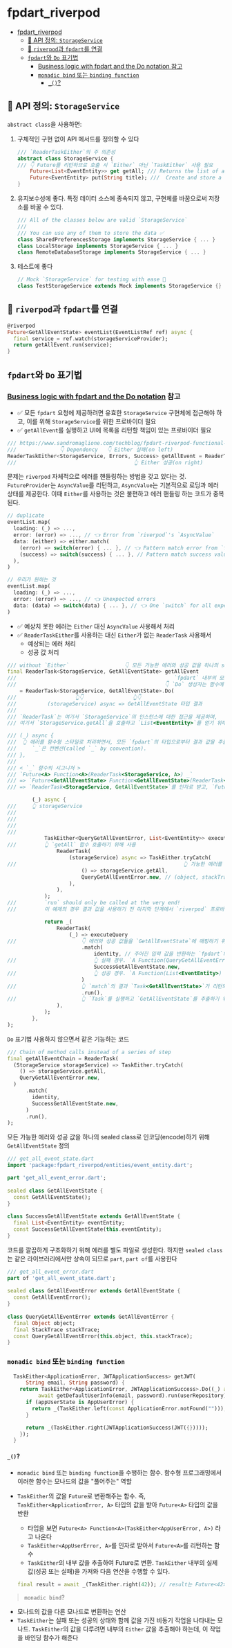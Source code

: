 # fpdart_riverpod

- [fpdart\_riverpod](#fpdart_riverpod)
    - [📔 API 정의: `StorageService`](#-api-정의-storageservice)
    - [🔗 `riverpod`과 `fpdart`를 연결](#-riverpod과-fpdart를-연결)
    - [`fpdart`와 `Do` 표기법](#fpdart와-do-표기법)
        - [Business logic with fpdart and the Do notation 참고](#business-logic-with-fpdart-and-the-do-notation-참고)
        - [`monadic bind` 또는 `binding function`](#monadic-bind-또는-binding-function)
            - [`_()`?](#_)

## 📔 API 정의: `StorageService`

`abstract class`을 사용하면:

1. 구체적인 구현 없이 API 메서드를 정의할 수 있다

    ```dart
    /// `ReaderTaskEither`의 주 의존성
    abstract class StorageService {
    /// 👇 Future를 리턴하므로 호출 시 `Either` 아닌 `TaskEither` 사용 필요 
        Future<List<EventEntity>> get getAll; /// Returns the list of all `EventEntity` in storage
        Future<EventEntity> put(String title); ///  Create and store a new `EventEntity` given its title, and return the new instance of `EventEntity`
    }
    ```

2. 유지보수성에 좋다. 특정 데이터 소스에 종속되지 않고, 구현체를 바꿈으로써 저장소를 바꿀 수 있다.

    ```dart
    /// All of the classes below are valid `StorageService`
    ///
    /// You can use any of them to store the data ✅
    class SharedPreferencesStorage implements StorageService { ... }
    class LocalStorage implements StorageService { ... }
    class RemoteDatabaseStorage implements StorageService { ... }
    ```

3. 테스트에 좋다

    ```dart
    // Mock `StorageService` for testing with ease 🤝
    class TestStorageService extends Mock implements StorageService {}
    ```

## 🔗 `riverpod`과 `fpdart`를 연결

```dart
@riverpod
Future<GetAllEventState> eventList(EventListRef ref) async {
  final service = ref.watch(storageServiceProvider);
  return getAllEvent.run(service);
}
```

## `fpdart`와 `Do` 표기법

### [Business logic with fpdart and the Do notation](https://www.sandromaglione.com/techblog/fpdart-riverpod-functional-programming-flutter-part-5) 참고

- ✅ 모든 `fpdart` 요청에 제공하려면 유효한 `StorageService` 구현체에 접근해야 하고, 이를 위해 `StorageService`를 위한 프로바이더 필요
- ✅ `getAllEvent`를 실행하고 UI에 목록을 리턴할 책임이 있는 프로바이더 필요

```dart
/// https://www.sandromaglione.com/techblog/fpdart-riverpod-functional-programming-flutter-part-3#readertaskeither-dependencies--errors--success
///              👇 Dependency   👇 Either 실패(on left)
ReaderTaskEither<StorageService, Errors, Success> getAllEvent = ReaderTaskEither(/* TODO */);
///                                      👆 Either 성공(on right)
```

문제는 `riverpod` 자체적으로 에러를 핸들링하는 방법을 갖고 있다는 것.
`FutureProvider`는 `AsyncValue`를 리턴하고, `AsyncValue`는 기본적으로 로딩과 에러 상태를 제공한다.
이때 `Either`를 사용하는 것은 불편하고 에러 핸들링 하는 코드가 중복된다.

```dart
// duplicate
eventList.map(
  loading: (_) => ...,
  error: (error) => ..., // 👈 Error from `riverpod`'s `AsyncValue`
  data: (either) => either.match(
    (error) => switch(error) { ... }, // 👈 Pattern match error from `fpdart`'s `Either`
    (success) => switch(success) { ... }, // Pattern match success value from `fpdart`'s `Either`
  ),
)

// 우리가 원하는 것
eventList.map(
  loading: (_) => ...,
  error: (error) => ..., // 👈 Unexpected errors
  data: (data) => switch(data) { ... }, // 👈 One `switch` for all expected errors and success value
)
```

- ✅ 예상치 못한 에러는 `Either` 대신 `AsyncValue` 사용해서 처리
- ✅ `ReaderTaskEither`를 사용하는 대신 `Either`가 없는 `ReaderTask` 사용해서
    - 예상되는 에러 처리
    - 성공 값 처리

```dart
/// without `Either`                  👇 모든 가능한 에러와 성공 값을 하나의 sealed class로 인코딩(encode)해야 한다
final ReaderTask<StorageService, GetAllEventState> getAllEvent 
///                                                   `fpdart` 내부의 모든 타입에는 `Do` 표기법(notation) 함수를 초기화할 수 있는 `Do` 생성자가 있다
///                                                👇 `Do` 생성자는 함수에 대한 접근을 제공한다. (그 함수는 관례상 `_`라고 한다).
    = ReaderTask<StorageService, GetAllEventState>.Do(
///                   👆👇                👆👇
///          (storageService) async => GetAllEventState 타입 결과
/// 
/// `ReaderTask`는 여기서 `StorageService`의 인스턴스에 대한 접근을 제공하며,
/// 여기서 `StorageService.getAll`을 호출하고 `List<EventEntity>`를 얻기 위해 사용한다

/// (_) async {
///  👆 에러를 함수형 스타일로 처리하면서, 모든 `fpdart`의 타입으로부터 결과 값을 추출하고 사용할 수 있도록 해준다.
///     `_`은 컨벤션(called `_` by convention).
/// },
///
/// < `_` 함수의 시그니처 >
/// `Future<A> Function<A>(ReaderTask<StorageService, A>) _` 
/// => `Future<GetAllEventState> Function<GetAllEventState>(ReaderTask<StorageService, GetAllEventState>) _`
/// => `ReaderTask<StorageService, GetAllEventState>`를 인자로 받고, `Future<GetAllEventState>` 타입을 리턴한다

        (_) async {
///     👆 storageService
///                                                                                  `Do` 생성자로 do 표기법 함수 초기화
///                                                                                  `Do` 표기법 안에서 `_` 사용하면 `run` 호출하지 않고 리턴 값들을 추출할 수 있다
///                                                                                  `Do` 표기법 내 `_` 함수는 `ReaderTask`을 필요로 한다  
///                                                                                  👇 
            TaskEither<QueryGetAllEventError, List<EventEntity>> executeQuery = await _(
///         👆 `getAll` 함수 호출하기 위해 사용
                ReaderTask(
                    (storageService) async => TaskEither.tryCatch(
///                                                      👆 가능한 에러를 처리하기 위해 `tryCatch` 생성자 사용
                        () => storageService.getAll,
                        QueryGetAllEventError.new, // (object, stackTrace) => QueryGetAllEventError(object, stackTrace), 와 같다
                    ),
                ),
            );
///         `run` should only be called at the very end!
///         이 예제의 경우 결과 값을 사용하기 전 마지막 단계에서 `riverpod` 프로바이더에서 `getAllEvent.run(service);` 실행

            return _(
                ReaderTask(
                    (_) => executeQuery
///                     👇 에러와 성공 값들을 `GetAllEventState`에 매핑하기 위해 호출
                        .match(
                            identity, // 주어진 입력 값을 반환하는 `fpdart`의 함수. `T identity<T>(T a) => a;`
///                         👆 실패 경우. `A Function(QueryGetAllEventError) onLeft`
                            SuccessGetAllEventState.new,
///                         👆 성공 경우. `A Function(List<EventEntity>) onRight`
                        )
///                     👆 `match`의 결과 `Task<GetAllEventState>`가 리턴되며,
                        .run(),
///                     👆 `Task`를 실행하고 `GetAllEventState`를 추출하기 위해 `run` 실행 필요
                ),
            );
        },
);
```

`Do` 표기법 사용하지 않으면서 같은 기능하는 코드

```dart
/// Chain of method calls instead of a series of step
final getAllEventChain = ReaderTask(
  (StorageService storageService) => TaskEither.tryCatch(
    () => storageService.getAll,
    QueryGetAllEventError.new,
  )
      .match(
        identity,
        SuccessGetAllEventState.new,
      )
      .run(),
);
```

모든 가능한 에러와 성공 값을 하나의 sealed class로 인코딩(encode)하기 위해 `GetAllEventState` 정의

```dart
/// get_all_event_state.dart
import 'package:fpdart_riverpod/entities/event_entity.dart';

part 'get_all_event_error.dart';
 
sealed class GetAllEventState {
  const GetAllEventState();
}
 
class SuccessGetAllEventState extends GetAllEventState {
  final List<EventEntity> eventEntity;
  const SuccessGetAllEventState(this.eventEntity);
}
```

코드를 깔끔하게 구조화하기 위해 에러를 별도 파일로 생성한다. 하지만 `sealed class`는 같은 라이브러리에서만 상속이 되므로 `part`, `part of`를 사용한다

```dart
/// get_all_event_error.dart
part of 'get_all_event_state.dart';
 
sealed class GetAllEventError extends GetAllEventState {
  const GetAllEventError();
}
 
class QueryGetAllEventError extends GetAllEventError {
  final Object object;
  final StackTrace stackTrace;
  const QueryGetAllEventError(this.object, this.stackTrace);
}
```

### `monadic bind` 또는 `binding function`

```dart
  TaskEither<ApplicationError, JWTApplicationSuccess> getJWT(
      String email, String password) {
    return TaskEither<ApplicationError, JWTApplicationSuccess>.Do((_) async {
          await getDefaultUserInfo(email, password).run(userRepository);
      if (appUserState is AppUserError) {
        return _(TaskEither.left(const ApplicationError.notFound("")));
      }

      return _(TaskEither.right(JWTApplicationSuccess(JWT({}))));
    });
  }
```

#### `_()`?

- `monadic bind` 또는 `binding function`을 수행하는 함수. 함수형 프로그래밍에서 이러한 함수는 모나드의 값을 "풀어주는" 역할
- `TaskEither`의 값을 `Future`로 변환해주는 함수. 즉, `TaskEither<ApplicationError, A>` 타입의 값을 받아 `Future<A>` 타입의 값을 반환
    - 타입을 보면 `Future<A> Function<A>(TaskEither<AppUserError, A>)` 라고 나온다
    - `TaskEither<AppUserError, A>`를 인자로 받아서 `Future<A>`를 리턴하는 함수
    - `TaskEither`의 내부 값을 추출하여 Future로 변환. `TaskEither` 내부의 실제 값(성공 또는 실패)을 가져와 다음 연산을 수행할 수 있다.

    ```dart
    final result = await _(TaskEither.right(42)); // result는 Future<42>
    ```

> `monadic bind`?

- 모나드의 값을 다른 모나드로 변환하는 연산
- `TaskEither`는 실패 또는 성공의 상태와 함께 값을 가진 비동기 작업을 나타내는 모나드. `TaskEither`의 값을 다루려면 내부의 `Either` 값을 추출해야 하는데, 이 작업을 바인딩 함수가 해준다
